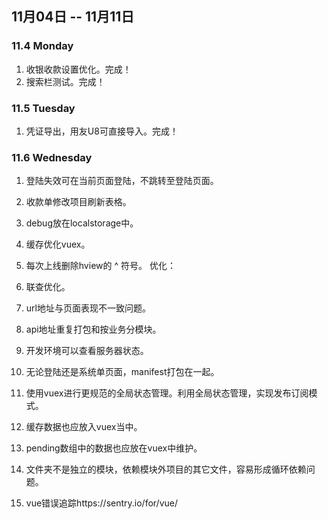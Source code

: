 ## 11月04日 -- 11月11日

### 11.4 Monday
1. 收银收款设置优化。完成！
2. 搜索栏测试。完成！

### 11.5 Tuesday
1. 凭证导出，用友U8可直接导入。完成！

### 11.6 Wednesday
1. 登陆失效可在当前页面登陆，不跳转至登陆页面。
2. 收款单修改项目刷新表格。
3. debug放在localstorage中。


1. 缓存优化vuex。
1. 每次上线删除hview的 ^ 符号。
优化：
1. 联查优化。
1. url地址与页面表现不一致问题。
1. api地址重复打包和按业务分模块。
1. 开发环境可以查看服务器状态。
1. 无论登陆还是系统单页面，manifest打包在一起。
1. 使用vuex进行更规范的全局状态管理。利用全局状态管理，实现发布订阅模式。
1. 缓存数据也应放入vuex当中。
1. pending数组中的数据也应放在vuex中维护。
1. 文件夹不是独立的模块，依赖模块外项目的其它文件，容易形成循环依赖问题。
1. vue错误追踪https://sentry.io/for/vue/
